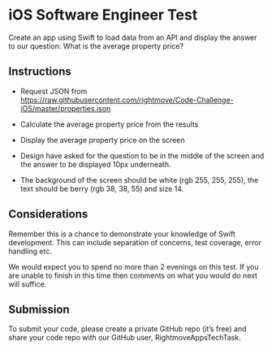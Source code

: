 #  iOS Software Engineer Test

Create an app using Swift to load data from an API and display the answer to our question:
What is the average property price?


## Instructions
* Request JSON from https://raw.githubusercontent.com/rightmove/Code-Challenge-iOS/master/properties.json

* Calculate the average property price from the results

* Display the average property price on the screen

* Design have asked for the question to be in the middle of the screen and the answer to be displayed 10px underneath.

* The background of the screen should be white (rgb 255, 255, 255), the text should be berry (rgb 38, 38, 55) and size 14.


## Considerations
Remember this is a chance to demonstrate your knowledge of Swift development. This can include separation of concerns, test coverage, error handling etc. 

We would expect you to spend no more than 2 evenings on this test. If you are unable to finish in this time then comments on what you would do next will suffice.


## Submission
To submit your code, please create a private GitHub repo (it’s free) and share your code repo with our GitHub user, RightmoveAppsTechTask. 

